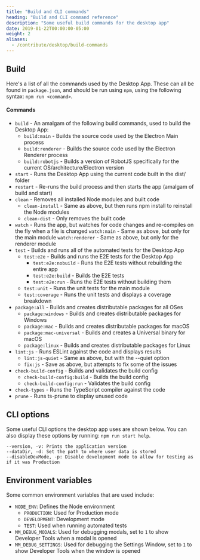 ```yaml
---
title: "Build and CLI commands"
heading: "Build and CLI command reference"
description: "Some useful build commands for the desktop app"
date: 2019-01-22T00:00:00-05:00
weight: 2
aliases:
  - /contribute/desktop/build-commands
---
```


## Build

Here's a list of all the commands used by the Desktop App. These can all be found in `package.json`, and should be run using `npm`, using the following syntax: ```npm run <command>```.

#### Commands

* `build` - An amalgam of the following build commands, used to build the Desktop App:
    * `build:main` - Builds the source code used by the Electron Main process
    * `build:renderer` - Builds the source code used by the Electron Renderer process
    * `build:robotjs` - Builds a version of RobotJS specifically for the current OS/architecture/Electron version
* `start` - Runs the Desktop App using the current code built in the dist/ folder
* `restart` - Re-runs the build process and then starts the app (amalgam of build and start)
* `clean` - Removes all installed Node modules and built code
    * `clean-install` - Same as above, but then runs npm install to reinstall the Node modules
    * `clean-dist` - Only removes the built code
* `watch` - Runs the app, but watches for code changes and re-compiles on the fly when a file is changed
    `watch:main` - Same as above, but only for the main module
    `watch:renderer` - Same as above, but only for the renderer module
* `test` - Builds and runs all of the automated tests for the Desktop App
    * `test:e2e` - Builds and runs the E2E tests for the Desktop App
        * `test:e2e:nobuild` - Runs the E2E tests without rebuilding the entire app
        * `test:e2e:build` - Builds the E2E tests
        * `test:e2e:run` - Runs the E2E tests without building them
    * `test:unit` - Runs the unit tests for the main module
    * `test:coverage` - Runs the unit tests and displays a coverage breakdown
* `package:all` - Builds and creates distributable packages for all OSes
    * `package:windows` - Builds and creates distributable packages for Windows
    * `package:mac` - Builds and creates distributable packages for macOS
    * `package:mac-universal` - Builds and creates a Universal binary for macOS
    * `package:linux` - Builds and creates distributable packages for Linux
* `lint:js` - Runs ESLint against the code and displays results
    * `lint:js-quiet` - Same as above, but with the --quiet option
    * `fix:js` - Save as above, but attempts to fix some of the issues
* `check-build-config` - Builds and validates the build config
    * `check-build-config:build` - Builds the build config
    * `check-build-config:run` - Validates the build config
* `check-types` - Runs the TypeScript compiler against the code
* `prune` - Runs ts-prune to display unused code

## CLI options
Some useful CLI options the desktop app uses are shown below. You can also display these options by running: `npm run start help`.

```
--version, -v: Prints the application version
--dataDir, -d: Set the path to where user data is stored
--disableDevMode, -p: Disable development mode to allow for testing as if it was Production
```

## Environment variables

Some common environment variables that are used include:

- `NODE_ENV`: Defines the Node environment
    - `PRODUCTION`: Used for Production mode
    - `DEVELOPMENT`: Development mode
    - `TEST`: Used when running automated tests
- `MM_DEBUG_MODALS`: Used for debugging modals, set to `1` to show Developer Tools when a modal is opened
- `MM_DEBUG_SETTINGS`: Used for debugging the Settings Window, set to `1` to show Developer Tools when the window is opened
